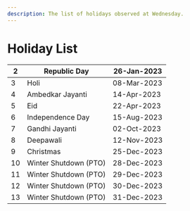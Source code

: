 ```yaml
---
description: The list of holidays observed at Wednesday.
---
```


# Holiday List

| 2  | Republic Day          | 26-Jan-2023 |
| -- | --------------------- | ----------- |
| 3  | Holi                  | 08-Mar-2023 |
| 4  | Ambedkar Jayanti      | 14-Apr-2023 |
| 5  | Eid                   | 22-Apr-2023 |
| 6  | Independence Day      | 15-Aug-2023 |
| 7  | Gandhi Jayanti        | 02-Oct-2023 |
| 8  | Deepawali             | 12-Nov-2023 |
| 9  | Christmas             | 25-Dec-2023 |
| 10 | Winter Shutdown (PTO) | 28-Dec-2023 |
| 11 | Winter Shutdown (PTO) | 29-Dec-2023 |
| 12 | Winter Shutdown (PTO) | 30-Dec-2023 |
| 13 | Winter Shutdown (PTO) | 31-Dec-2023 |
